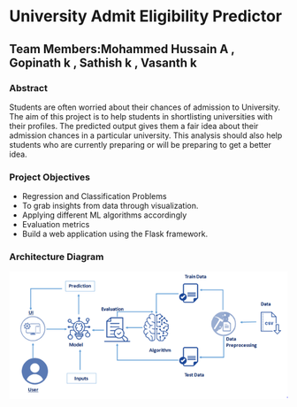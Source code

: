 # University Admit Eligibility Predictor
## Team Members:Mohammed Hussain A , Gopinath k , Sathish k , Vasanth k
### Abstract
Students are often worried about their chances of admission to University. The aim of this project is to help students in shortlisting universities with their profiles. The predicted output gives them a fair idea about their admission chances in a particular university. This analysis should also help students who are currently preparing or will be preparing to get a better idea.


### Project Objectives
- Regression and Classification Problems
- To grab insights from data through visualization.
- Applying different ML algorithms accordingly 
- Evaluation metrics
- Build a web application using the Flask framework.


### Architecture Diagram
![Screenshot](https://github.com/IBM-EPBL/IBM-Project-1635-1658406225/blob/master/Images/ArchitectureDiagram.png)


